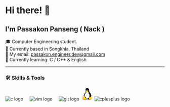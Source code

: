 # Hi there! 👋  
## I'm Passakon Panseng ( Nack )

🎓 Computer Engineering student.  
📍 Currently based in Songkhla, Thailand  
💌 My email: [passakon.engineer.dev@gmail.com](mailto:passakon.engineer.dev@gmail.com)  
🧠 Currently learning: C / C++ & English 

---

### 🛠️ Skills & Tools
<p align="left">
  <img src="https://cdn.jsdelivr.net/gh/devicons/devicon/icons/c/c-original.svg" height="40" alt="c logo"  />
  <img width="12" />
  <img src="https://cdn.jsdelivr.net/gh/devicons/devicon/icons/vim/vim-original.svg" height="40" alt="vim logo"  />
  <img width="12" />
  <img src="https://cdn.jsdelivr.net/gh/devicons/devicon/icons/git/git-original.svg" height="40" alt="git logo"  />
  <img src="https://raw.githubusercontent.com/devicons/devicon/master/icons/linux/linux-original.svg" alt="linux" width="40" height="40"/> 
  <img src="https://cdn.jsdelivr.net/gh/devicons/devicon/icons/cplusplus/cplusplus-original.svg" alt="cplusplus logo" width="40" height="40"/>
</p>


